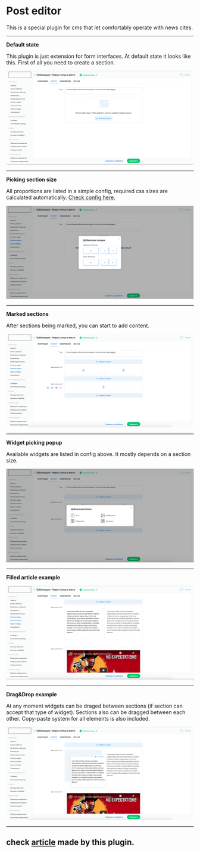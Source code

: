 # Post editor

This is a special plugin for cms that let comfortably operate with news cites.

---

**Default state**

This plugin is just extension for form interfaces. At default state it looks like this.
First of all you need to create a section.  

![](../static/post_editor/01.png)

---

**Picking section size**

All proportions are listed in a simple config, required css sizes are calculated automatically.
[Check config here.](/english/1.perfectura_cms/code_examples/configs/posteditor_config.js) 

![](../static/post_editor/02.png)

---

**Marked sections**

After sections being marked, you can start to add content.

![](../static/post_editor/03.png)

---

**Widget picking popup**

Available widgets are listed in config above. It mostly depends on a section size. 

![](../static/post_editor/04.png)

---

**Filled article example**

![](../static/post_editor/05.png)

---

**Drag&Drop example**

At any moment widgets can be draged between sections (if section can accept that type of widget).
Sections also can be dragged between each other. Copy-paste system for all elements is also included.

![](../static/post_editor/06.png)

---

## check [article](https://proamursk.ru/news/104/) made by this plugin. 